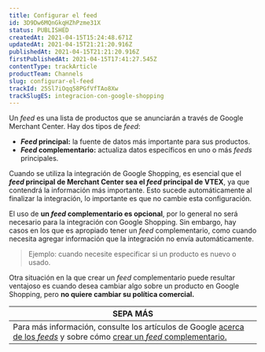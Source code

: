 ```yaml
---
title: Configurar el feed
id: 3D9Dw6MQnGkqHZhPzme31X
status: PUBLISHED
createdAt: 2021-04-15T15:24:48.671Z
updatedAt: 2021-04-15T21:21:20.916Z
publishedAt: 2021-04-15T21:21:20.916Z
firstPublishedAt: 2021-04-15T17:41:27.545Z
contentType: trackArticle
productTeam: Channels
slug: configurar-el-feed
trackId: 25Sl7iOqq58PGfVfTAo8Xw
trackSlugES: integracion-con-google-shopping
---
```


Un _feed_ es una lista de productos que se anunciarán a través de Google Merchant Center. Hay dos tipos de _feed_:
- **_Feed_ principal:** la fuente de datos más importante para sus productos.
- **_Feed_ complementario:** actualiza datos específicos en uno o más _feeds_ principales.

Cuando se utiliza la integración de Google Shopping, es esencial que el **_feed_ principal de Merchant Center sea el _feed_ principal de VTEX**, ya que contendrá la información más importante. Esto sucede automáticamente al finalizar la integración, lo importante es que no cambie esta configuración.

El uso de **un _feed_ complementario es opcional**, por lo general no será necesario para la integración con Google Shopping. Sin embargo, hay casos en los que es apropiado tener un _feed_ complementario, como cuando necesita agregar información que la integración no envía automáticamente.

>Ejemplo: cuando necesite especificar si un producto es nuevo o usado.

Otra situación en la que crear un _feed_ complementario puede resultar ventajoso es cuando desea cambiar algo sobre un producto en Google Shopping, pero **no quiere cambiar su política comercial.**

**SEPA MÁS**|
| ---------- |
| Para más información, consulte los artículos de Google [acerca de los _feeds_](https://support.google.com/merchants/answer/7439882?hl=es-419&ref_topic=3163841) y sobre cómo [crear un _feed_ complementario.](https://support.google.com/merchants/answer/7439058?hl=es-419)|
